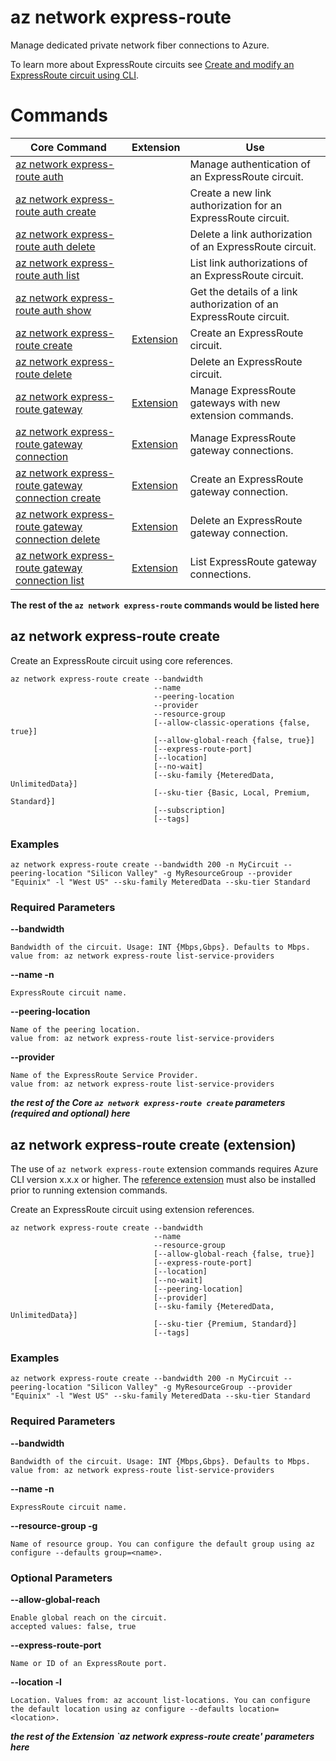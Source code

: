 # az network express-route

Manage dedicated private network fiber connections to Azure.

To learn more about ExpressRoute circuits see [Create and modify an ExpressRoute circuit using CLI](https://docs.microsoft.com/azure/expressroute/howto-circuit-cli).

# Commands

| Core Command | Extension | Use |
|-|-|-|
| [az network express-route auth]() | | Manage authentication of an ExpressRoute circuit.
| [az network express-route auth create]() | | Create a new link authorization for an ExpressRoute circuit.
| [az network express-route auth delete]() | | Delete a link authorization of an ExpressRoute circuit.
| [az network express-route auth list]() | | List link authorizations of an ExpressRoute circuit.
| [az network express-route auth show]() | | Get the details of a link authorization of an ExpressRoute circuit.
| [az network express-route create](#az-network-express-route-create) | [Extension](#az-network-express-route-create-(extension)) | Create an ExpressRoute circuit.
| [az network express-route delete]() | | Delete an ExpressRoute circuit.
| [az network express-route gateway]() | [Extension]() | Manage ExpressRoute gateways with new extension commands.
| [az network express-route gateway connection]() | [Extension]()| Manage ExpressRoute gateway connections.
| [az network express-route gateway connection create]() | [Extension]() | Create an ExpressRoute gateway connection.
| [az network express-route gateway connection delete]() | [Extension]() | Delete an ExpressRoute gateway connection.
| [az network express-route gateway connection list]() | [Extension]() | List ExpressRoute gateway connections.

**The rest of the `az network express-route` commands would be listed here**

## az network express-route create

Create an ExpressRoute circuit using core references.

```azurecli
az network express-route create --bandwidth
                                --name
                                --peering-location
                                --provider
                                --resource-group
                                [--allow-classic-operations {false, true}]
                                [--allow-global-reach {false, true}]
                                [--express-route-port]
                                [--location]
                                [--no-wait]
                                [--sku-family {MeteredData, UnlimitedData}]
                                [--sku-tier {Basic, Local, Premium, Standard}]
                                [--subscription]
                                [--tags]
```

### Examples

```azurecli
az network express-route create --bandwidth 200 -n MyCircuit --peering-location "Silicon Valley" -g MyResourceGroup --provider "Equinix" -l "West US" --sku-family MeteredData --sku-tier Standard
```

### Required Parameters

**--bandwidth**

    Bandwidth of the circuit. Usage: INT {Mbps,Gbps}. Defaults to Mbps.
    value from: az network express-route list-service-providers

**--name -n**

    ExpressRoute circuit name.

**--peering-location**

    Name of the peering location.
    value from: az network express-route list-service-providers

**--provider**

    Name of the ExpressRoute Service Provider.
    value from: az network express-route list-service-providers

***the rest of the Core `az network express-route create` parameters (required and optional) here***

## az network express-route create (extension)

The use of `az network express-route` extension commands requires Azure CLI version x.x.x or higher.  The [reference extension](prototype-azure-cli-reference-network#install-the-extension-reference) must also be installed prior to running extension commands.

Create an ExpressRoute circuit using extension references.

```azurecli
az network express-route create --bandwidth
                                --name
                                --resource-group
                                [--allow-global-reach {false, true}]
                                [--express-route-port]
                                [--location]
                                [--no-wait]
                                [--peering-location]
                                [--provider]
                                [--sku-family {MeteredData, UnlimitedData}]
                                [--sku-tier {Premium, Standard}]
                                [--tags]

```

### Examples

```azurecli
az network express-route create --bandwidth 200 -n MyCircuit --peering-location "Silicon Valley" -g MyResourceGroup --provider "Equinix" -l "West US" --sku-family MeteredData --sku-tier Standard
```

### Required Parameters

**--bandwidth**

    Bandwidth of the circuit. Usage: INT {Mbps,Gbps}. Defaults to Mbps.
    value from: az network express-route list-service-providers

**--name -n**

    ExpressRoute circuit name.

**--resource-group -g**

    Name of resource group. You can configure the default group using az configure --defaults group=<name>.

### Optional Parameters

**--allow-global-reach**

    Enable global reach on the circuit.
    accepted values: false, true

**--express-route-port**

    Name or ID of an ExpressRoute port.

**--location -l**

    Location. Values from: az account list-locations. You can configure the default location using az configure --defaults location=<location>.


***the rest of the Extension `az network express-route create' parameters here***
